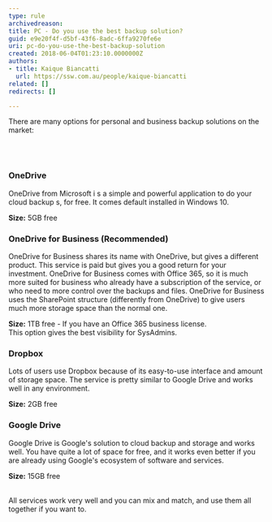 ```yaml
---
type: rule
archivedreason: 
title: PC - Do you use the best backup solution?
guid: e9e20f4f-d5bf-43f6-8adc-6ffa9270fe6e
uri: pc-do-you-use-the-best-backup-solution
created: 2018-06-04T01:23:10.0000000Z
authors:
- title: Kaique Biancatti
  url: https://ssw.com.au/people/kaique-biancatti
related: []
redirects: []

---
```



<p>​There are many options for personal and business backup solutions on the market&#58;<br></p>
<br><excerpt class='endintro'></excerpt><br>
<h3 class="ssw15-rteElement-H3">OneDrive</h3><p class="ssw15-rteElement-P">OneDrive from Microsoft i s a simple and powerful application to do your cloud backup s, for free. It comes default installed in Windows 10.</p><p class="ssw15-rteElement-P"> 
   <b>Size&#58;</b> 5GB free<br></p><h3 class="ssw15-rteElement-H3">OneDrive for Business (Recommended)<br></h3><p class="ssw15-rteElement-P">OneDrive for Business shares its name with OneDrive, but gives a different product. This service is paid&#160;but gives you a good return for your investment. OneDrive for Business comes with Office 365, so it is much more suited for business who already have a subscription of the service, or who need to more control over the backups and files. OneDrive for Business uses the SharePoint structure (differently&#160;from&#160;OneDrive) to give users much more storage space than the normal one.</p><p class="ssw15-rteElement-P"> 
   <b>Size&#58;</b> 1TB free - If you have an Office 365 business license.<br>This option gives the best visibility for SysAdmins. <br></p><h3 class="ssw15-rteElement-H3">Dropbox<br></h3><p class="ssw15-rteElement-P">Lots of users use Dropbox because of its easy-to-use interface and amount of storage space. The service is pretty similar to Google Drive and works well in any environment.</p><p class="ssw15-rteElement-P"> 
   <b>Size&#58;</b> 2GB free <br></p><h3 class="ssw15-rteElement-H3">Google Drive<br></h3><p>Google Drive is Google's solution to cloud backup and storage and works well. You have quite a lot of space for free, and it works even better if you are already using Google's ecosystem of software and services.</p><p> 
   <b>Size&#58;</b> 15GB free <br> 
   <br></p><p>All services work very well and you can mix and match, and use them all together if you want to.<br></p>


